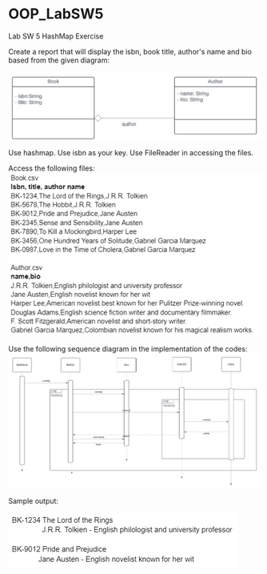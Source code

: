 # OOP_LabSW5
Lab SW 5 HashMap Exercise

Create a report that will display the isbn, book title, author's name and bio based from the given diagram:

![Diagram](image.png)

Use hashmap.  Use isbn as your key. Use FileReader in accessing the files.

Access the following files:
![CSVFiles](image-2.png)

Use the following sequence diagram in the implementation of the codes:
![SequenceDiagram](image-1.png)

Sample output:

![SampleOutput](image-3.png)